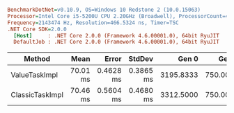 ``` ini

BenchmarkDotNet=v0.10.9, OS=Windows 10 Redstone 2 (10.0.15063)
Processor=Intel Core i5-5200U CPU 2.20GHz (Broadwell), ProcessorCount=4
Frequency=2143474 Hz, Resolution=466.5324 ns, Timer=TSC
.NET Core SDK=2.0.0
  [Host]     : .NET Core 2.0.0 (Framework 4.6.00001.0), 64bit RyuJIT
  DefaultJob : .NET Core 2.0.0 (Framework 4.6.00001.0), 64bit RyuJIT


```
 |          Method |     Mean |     Error |    StdDev |     Gen 0 |    Gen 1 |    Gen 2 | Allocated |
 |---------------- |---------:|----------:|----------:|----------:|---------:|---------:|----------:|
 |   ValueTaskImpl | 70.01 ms | 0.4628 ms | 0.3865 ms | 3195.8333 | 750.0000 | 312.5000 |   5.38 KB |
 | ClassicTaskImpl | 70.46 ms | 0.5604 ms | 0.4680 ms | 3312.5000 | 750.0000 | 312.5000 |   5.37 KB |
